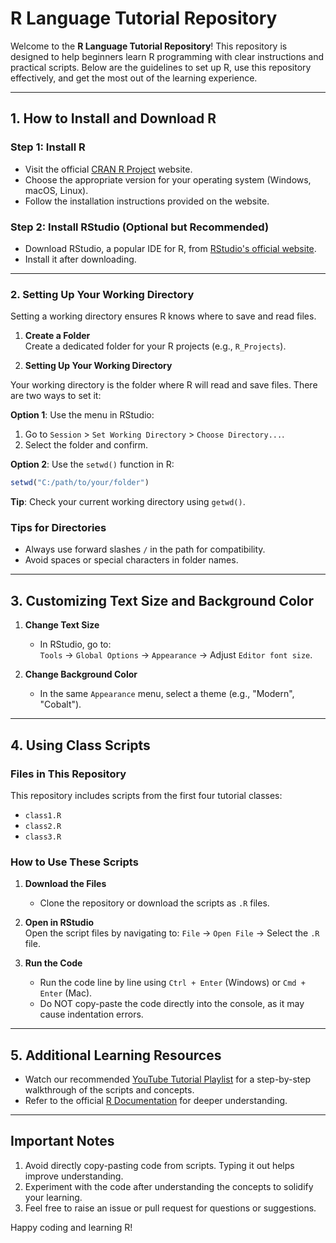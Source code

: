 # **R Language Tutorial Repository**

Welcome to the **R Language Tutorial Repository**! This repository is designed to help beginners learn R programming with clear instructions and practical scripts. Below are the guidelines to set up R, use this repository effectively, and get the most out of the learning experience.

---

## **1. How to Install and Download R**

### **Step 1: Install R**
- Visit the official [CRAN R Project](https://cran.r-project.org/) website.
- Choose the appropriate version for your operating system (Windows, macOS, Linux).
- Follow the installation instructions provided on the website.

### **Step 2: Install RStudio (Optional but Recommended)**
- Download RStudio, a popular IDE for R, from [RStudio's official website](https://posit.co/download/rstudio-desktop/).
- Install it after downloading.

---

### **2. Setting Up Your Working Directory**

Setting a working directory ensures R knows where to save and read files.

1. **Create a Folder**  
   Create a dedicated folder for your R projects (e.g., `R_Projects`).

2. **Setting Up Your Working Directory**

Your working directory is the folder where R will read and save files. There are two ways to set it:

**Option 1**: Use the menu in RStudio:  
1. Go to `Session` > `Set Working Directory` > `Choose Directory...`.  
2. Select the folder and confirm.

**Option 2**: Use the `setwd()` function in R:  
```R
setwd("C:/path/to/your/folder")
```

**Tip**: Check your current working directory using `getwd()`.

### **Tips for Directories**
- Always use forward slashes `/` in the path for compatibility.
- Avoid spaces or special characters in folder names.

---

## **3. Customizing Text Size and Background Color**

1. **Change Text Size**  
   - In RStudio, go to:  
     `Tools` → `Global Options` → `Appearance` → Adjust `Editor font size`.

2. **Change Background Color**  
   - In the same `Appearance` menu, select a theme (e.g., "Modern", "Cobalt").

---

## **4. Using Class Scripts**

### **Files in This Repository**
This repository includes scripts from the first four tutorial classes:
- `class1.R`
- `class2.R`
- `class3.R`

### **How to Use These Scripts**
1. **Download the Files**
   - Clone the repository or download the scripts as `.R` files.

2. **Open in RStudio**  
   Open the script files by navigating to:
   `File` → `Open File` → Select the `.R` file.

3. **Run the Code**  
   - Run the code line by line using `Ctrl + Enter` (Windows) or `Cmd + Enter` (Mac).
   - Do NOT copy-paste the code directly into the console, as it may cause indentation errors.

---

## **5. Additional Learning Resources**

- Watch our recommended [YouTube Tutorial Playlist](https://www.youtube.com/watch?v=oPjZK4Apgug&list=PLjVLYmrlmjGdmPrz0Lx7smkd0qIKHInOF) for a step-by-step walkthrough of the scripts and concepts.
- Refer to the official [R Documentation](https://www.rdocumentation.org/) for deeper understanding.

---

## **Important Notes**
1. Avoid directly copy-pasting code from scripts. Typing it out helps improve understanding.
2. Experiment with the code after understanding the concepts to solidify your learning.
3. Feel free to raise an issue or pull request for questions or suggestions.

Happy coding and learning R!
